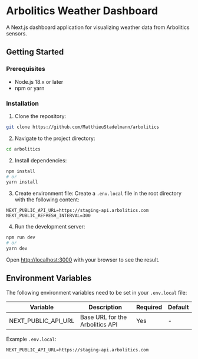 # Arbolitics Weather Dashboard

A Next.js dashboard application for visualizing weather data from Arbolitics sensors.

## Getting Started

### Prerequisites

- Node.js 18.x or later
- npm or yarn

### Installation

1. Clone the repository:
```bash
git clone https://github.com/MatthieuStadelmann/arbolitics
```

2. Navigate to the project directory:
```bash
cd arbolitics
```

2. Install dependencies:

```bash
npm install
# or
yarn install
```

3. Create environment file:
Create a `.env.local` file in the root directory with the following content:
```env
NEXT_PUBLIC_API_URL=https://staging-api.arbolitics.com
NEXT_PUBLIC_REFRESH_INTERVAL=300
```

4. Run the development server:
```bash
npm run dev
# or
yarn dev
```

Open [http://localhost:3000](http://localhost:3000) with your browser to see the result.

## Environment Variables

The following environment variables need to be set in your `.env.local` file:

| Variable | Description | Required | Default |
|----------|------------|----------|---------|
| NEXT_PUBLIC_API_URL | Base URL for the Arbolitics API | Yes | - |

Example `.env.local`:
```env
NEXT_PUBLIC_API_URL=https://staging-api.arbolitics.com
```

